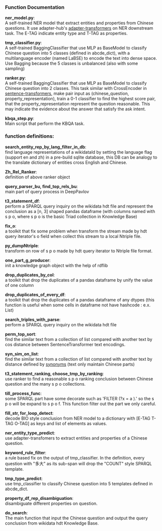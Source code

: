 ### Function Documentation
<b>ner_model.py</b>:<br> A self-trained NER model that extract entities and properties from Chinese questions.
It use adapter-hub's [adapter-transformers](https://github.com/adapter-hub/adapter-transformers)
on NER downstream task.
The E-TAG indicate entity type and T-TAG as properties.

<b>tmp_classifier.py</b>:<br> A self-trained BaggingClassifier that use MLP as BaseModel to classify Chinese
question into 5 classes (defined in abcde_dict), with a multilanguage encoder (named LaBSE) to
encode the text into dense space.
Use Bagging because the 5 classes is unbalanced (also with some sampling)

<b>ranker.py</b>:<br> A self-trained BaggingClassifier that use MLP as BaseModel to classify Chinese
question into 2 classes. This task similar with CrossEncoder in [sentence-transformers](https://github.com/UKPLab/sentence-transformers), make pair input as (chinese_question, property_representation), train a 0-1 classifier to find the highest score pair, that the property_representation represent the question reasonable. This may indicate the evidence about
the answer that satisfy the ask intent.

<b>kbqa_step.py</b>:<br> Main script that perform the KBQA task.

### function definitions:

<b>search_entity_rep_by_lang_filter_in_db</b>:<br> find language representations of a wikidataId by setting the language flag (support en and zh) in a pre-build sqlite database, this DB can be analogy to the translate dictionary of entities cross English and Chinese.

<b>Zh_Rel_Ranker</b>:<br> definition of above ranker object

<b>query_parser_bu, find_top_rels_bu</b>:<br> main part of query process in DeepPavlov

<b>t3_statement_df</b>:<br> perform a SPARQL query inquiry on the wikidata hdt file and represent the
  conclusion as a [n, 3] shaped pandas dataframe (with columns named with s p o, where s p o
    is the basic Triad collection in Knowledge Base)

<b>fix_o</b>:<br> a toolkit that fix some problem when transform the stream made by hdt query iterator's o field when collect this stream to a local Ntriple file.

<b>py_dumpNtriple</b>:<br> transform on row of s p o made by hdt query iterator to Ntriple file format.

<b>one_part_g_producer</b>:<br> init a knowledge graph object with the help of rdflib

<b>drop_duplicates_by_col</b>:<br> a toolkit that drop the duplicates of a pandas dataframe by unify the value of one column

<b>drop_duplicates_of_every_df</b>:<br> a toolkit that drop the duplicates of a pandas dataframe of any dtypes (this function is useful when some cells in dataframe not have hashcode : e.x. List)

<b>search_triples_with_parse</b>:<br> perform a SPARQL query inquiry on the wikidata hdt file

<b>perm_top_sort</b>:<br> find the similar text from a collection of list compared with another text by cos distance between SentenceTransformer text encodings.

<b>syn_sim_on_list</b>:<br> find the similar text from a collection of list compared with another text by distance defined by [synonyms](https://github.com/chatopera/Synonyms) (text only maintain
Chinese parts)

<b>t3_statement_ranking, choose_tmp_by_ranking</b>:<br> use ranker to find a reasonable s p o ranking conclusion between Chinese question and the many s p o collections.

<b>till_process_func</b>:<br> some SPARQL part have some decorate such as 'FILTER (?x = a ).' so the s p o will be expand to s p o f. This function filter out the part we only careful.

<b>fill_str, for_loop_detect</b>:<br> decode BIO style conclusion from NER model to a dictionary with [E-TAG T-TAG O-TAG] as keys and list of elements as values.

<b>ner_entity_type_predict</b>:<br> use adapter-transfomers to extract entities and properties of a Chinese question.

<b>keyword_rule_filter</b>:<br> a rule based fix on the output of tmp_classifier. In the definition, every question with "多大" as its sub-span will drop the "COUNT" style SPARQL template.

<b>tmp_type_predict</b>:<br> use tmp_classifier to classify Chinese question into 5 templates defined in abcde_dict.

<b>property_df_rep_disambiguation</b>:<br> disambiguate different properties on question.

<b>do_search</b>:<br> The main function that input the Chinese question and output the query conclusion from wikidata hdt Knowledge Base.
